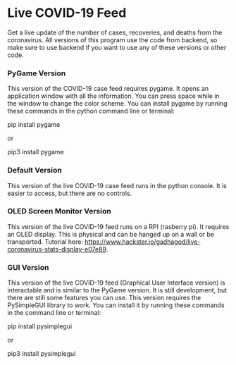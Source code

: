 # Live COVID-19 Feed
Get a live update of the number of cases, recoveries, and deaths from the coronavirus. All versions of this program use the code from backend, so make sure to use backend if you want to use any of these versions or other code.

### PyGame Version
This version of the COVID-19 case feed requires pygame. It opens an application window with all the information. You can press space while in the window to change the color scheme. You can install pygame by running these commands in the python command line or terminal:

pip install pygame

or 

pip3 install pygame

### Default Version
This version of the live COVID-19 case feed runs in the python console. It is easier to access, but there are no controls.

### OLED Screen Monitor Version
This version of the live COVID-19 feed runs on a RPI (rasberry pi). It requires an OLED display. This is physical and can be hanged up on a wall or be transported. Tutorial here: https://www.hackster.io/gadhagod/live-coronavirus-stats-display-e07e89.

### GUI Version
This version of the live COVID-19 feed (Graphical User Interface version) is interactable and is similar to the PyGame version. It is still development, but there are still some features you can use. This version requires the PySimpleGUI library to work. You can install it by running these commands in the command line or terminal:

pip install pysimplegui

or

pip3 install pysimplegui
